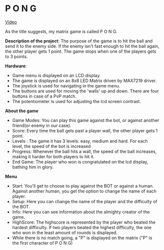 # P O N G

[Video](https://www.youtube.com/watch?v=TtWTztKXtfY)

As the title suggests, my matrix game is called P O N G.

**Description of the project**: The purpose of the game is to hit the ball and send it to the enemy side. If the enemy isn't fast enough to hit the ball again, the other player gets 1 point. The game stops when one of the players gets to 3 points.

**Hardware**:

- Game menu is displayed on an LCD display.
- The game is displayed on an 8x8 LED Matrix driven by MAX7219 driver.
- The joystick is used for navigating in the game menu.
- The buttons are used for moving the 'walls' up and down. There are four buttons in case of a PvP match. 
- The potentiometer is used for adjusting the lcd screen contrast.

**About the game**
- Game Modes: You can play this game against the bot, or against another friend(or enemy in our case). 
- Score: Every time the ball gets past a player wall, the other player gets 1 point.
- Levels : The game it has 3 levels: easy, medium and hard. For each level, the speed of the bot is increased 
- Progress: Whenever the ball hits a wall, the speed of the ball increases, making it harder for both players to hit it.
- End Game: The player who won is congratulated on the lcd display, bathing him in glory.

**Menu**
- Start: You'll get to choose to play against the BOT or against a human. Against another human, you get the option to change the name of each player.
- Setup: Here you can change the name of the player and the difficulty of the BOT.
- Info: Here you can see information about the almighty creator of the game. 
- HighScore: The highscore is represented by the player who beated the hardest difficulty. If two players beated the highest difficulty, the one who won in the least amount of rounds is displayed.
- While there is no match going, a "P" is displayed on the matrix ("P" is the first character of P O N G)
